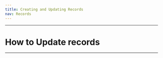 ```yaml
---
title: Creating and Updating Records
nav: Records
---
```


-------------------

# How to Update records


--------------


